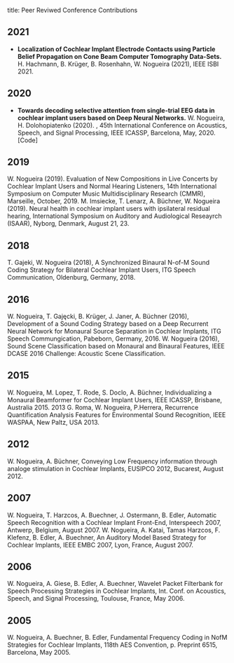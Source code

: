title: Peer Reviwed Conference Contributions




## 2021

* **Localization of Cochlear Implant Electrode Contacts using Particle Belief Propagation on Cone Beam Computer Tomography Data-Sets.** H. Hachmann, B. Krüger, B. Rosenhahn, W. Nogueira (2021), IEEE ISBI 2021.


## 2020
* **Towards decoding selective attention from single-trial EEG data in cochlear implant users based on Deep Neural Networks.** W. Nogueira, H. Dolohopiatenko (2020). , 45th International Conference on Acoustics, Speech, and Signal Processing, IEEE ICASSP, Barcelona, May, 2020. [Code]

## 2019
W. Nogueira (2019). Evaluation of New Compositions in Live Concerts by Cochlear Implant Users and Normal Hearing Listeners, 14th International Symposium on Computer Music Multidisciplinary Research (CMMR), Marseille, October, 2019.
M. Imsiecke, T. Lenarz, A. Büchner, W. Nogueira (2019). Neural health in cochlear implant users with ipsilateral residual hearing, International Symposium on Auditory and Audiological Reseayrch (ISAAR), Nyborg, Denmark, August  21, 23.

## 2018
T. Gajeki, W. Nogueira (2018), A Synchronized Binaural N-of-M Sound Coding Strategy for Bilateral Cochlear Implant Users, ITG Speech Communication, Oldenburg, Germany, 2018.

## 2016
W. Nogueira, T. Gajęcki, B. Krüger, J. Janer, A. Büchner (2016), Development of a Sound Coding Strategy based on a Deep Recurrent Neural Network for Monaural Source Separation in Cochlear Implants, ITG Speech Commungication, Pabeborn, Germany, 2016.
W. Nogueira (2016), ​Sound Scene Classification based on Monaural and Binaural Features, IEEE DCASE 2016 Challenge: Acoustic Scene Classification.

## 2015
W. Nogueira, M. Lopez, T. Rode, S. Doclo, A. Büchner, Individualizing a Monaural Beamformer for Cochlear Implant Users, IEEE ICASSP, Brisbane, Australia 2015.
2013
G. Roma, W. Nogueira, P.Herrera, Recurrence Quantification Analysis Features for Environmental Sound Recognition, IEEE WASPAA, New Paltz, USA 2013.

## 2012
W. Nogueira, A. Büchner, Conveying Low Frequency information through analoge stimulation in Cochlear Implants, EUSIPCO 2012, Bucarest, August 2012.

## 2007
W. Nogueira, T. Harzcos, A. Buechner, J. Ostermann, B. Edler, Automatic Speech Recognition with a Cochlear Implant Front-End, Interspeech 2007, Antwerp, Belgium, August 2007.
W. Nogueira, A. Katai, Tamas Harzcos, F. Klefenz, B. Edler, A. Buechner, An Auditory Model Based Strategy for Cochlear Implants, IEEE EMBC 2007, Lyon, France, August 2007.

## 2006
W. Nogueira, A. Giese, B. Edler, A. Buechner, Wavelet Packet Filterbank for Speech Processing Strategies in Cochlear Implants, Int. Conf. on Acoustics, Speech, and Signal Processing, Toulouse, France, May 2006.

## 2005
W. Nogueira, A. Buechner, B. Edler, Fundamental Frequency Coding in NofM Strategies for Cochlear Implants,  118th AES Convention, p. Preprint 6515, Barcelona, May 2005.
